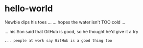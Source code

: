 # hello-world
Newbie dips his toes ...
... hopes the water isn't TOO cold ...

  ... his Son said that GitHub is good, so he thought he'd give it a try
  
    ... people at work say GitHub is a good thing too
    
